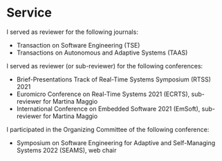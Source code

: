 # Service

I served as reviewer for the following journals:

 * Transaction on Software Engineering (TSE)
 * Transactions on Autonomous and Adaptive Systems (TAAS)

I served as reviewer (or sub-reviewer) for the following conferences:

 * Brief-Presentations Track of Real-Time Systems Symposium (RTSS) 2021
 * Euromicro Conference on Real-Time Systems 2021 (ECRTS), sub-reviewer for Martina Maggio
 * International Conference on Embedded Software 2021 (EmSoft), sub-reviewer for Martina Maggio

I participated in the Organizing Committee of the following conference:

 * Symposium on Software Engineering for Adaptive and Self-Managing Systems 2022 (SEAMS), web chair
